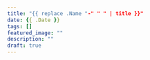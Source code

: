 ```yaml
---
title: "{{ replace .Name "-" " " | title }}"
date: {{ .Date }}
tags: []
featured_image: ""
description: ""
draft: true
---
```


